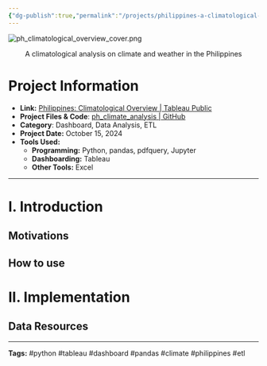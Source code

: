```yaml
---
{"dg-publish":true,"permalink":"/projects/philippines-a-climatological-overview/","noteIcon":"2"}
---
```


![ph_climatological_overview_cover.png](/img/user/Resources/ph_climatological_overview_cover.png)
<center>A climatological analysis on climate and weather in the Philippines</center>

# Project Information

 - **Link:** [Philippines: Climatological Overview | Tableau Public](https://public.tableau.com/app/profile/john.paul.panonce/viz/PhilippineClimate/OVERVIEW)
 - **Project Files & Code**: [ph_climate_analysis | GitHub]([jp-panonce/ph_climate_analysis](https://github.com/jp-panonce/ph_climate_analysis))
 - **Category**: Dashboard, Data Analysis, ETL
 - **Project Date:** October 15, 2024
 - **Tools Used:**
	 - **Programming:** Python, pandas, pdfquery, Jupyter
	 - **Dashboarding:** Tableau
	 - **Other Tools:** Excel

---
# I. Introduction

## Motivations

## How to use



# II. Implementation

## Data Resources






---
**Tags:**
#python #tableau #dashboard #pandas #climate #philippines #etl 
